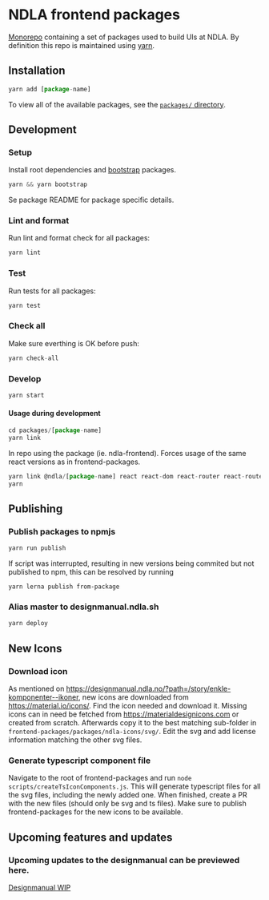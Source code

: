 # NDLA frontend packages

[Monorepo](https://github.com/babel/babel/blob/master/doc/design/monorepo.md) containing a set of packages used to build UIs at NDLA. By definition this repo is maintained using [yarn](https://classic.yarnpkg.com/en/).

## Installation

```js
yarn add [package-name]
```

To view all of the available packages, see the [`packages/` directory](packages).

## Development

### Setup

Install root dependencies and [bootstrap](https://github.com/lerna/lerna#bootstrap) packages.

```js
yarn && yarn bootstrap
```

Se package README for package specific details.

### Lint and format

Run lint and format check for all packages:

```js
yarn lint
```

### Test

Run tests for all packages:

```js
yarn test
```

### Check all

Make sure everthing is OK before push:

```js
yarn check-all
```

### Develop

```js
yarn start
```

#### Usage during development

```js
cd packages/[package-name]
yarn link
```

In repo using the package (ie. ndla-frontend). Forces usage of the same react versions as in frontend-packages.

```js
yarn link @ndla/[package-name] react react-dom react-router react-router-dom
yarn
```

## Publishing

### Publish packages to npmjs

```js
yarn run publish
```

If script was interrupted, resulting in new versions being commited but not published to npm, this can be resolved by running

```
yarn lerna publish from-package
```

### Alias master to designmanual.ndla.sh

```js
yarn deploy
```

## New Icons

### Download icon

As mentioned on https://designmanual.ndla.no/?path=/story/enkle-komponenter--ikoner, new icons are downloaded from https://material.io/icons/. Find the icon needed and download it. Missing icons can in need be fetched from https://materialdesignicons.com or created from scratch. Afterwards copy it to the best matching sub-folder in `frontend-packages/packages/ndla-icons/svg/`. Edit the svg and add license information matching the other svg files.

### Generate typescript component file

Navigate to the root of frontend-packages and run `node scripts/createTsIconComponents.js`. This will generate typescript files for all the svg files, including the newly added one. When finished, create a PR with the new files (should only be svg and ts files). Make sure to publish frontend-packages for the new icons to be available.

## Upcoming features and updates

### Upcoming updates to the designmanual can be previewed here.

[Designmanual WIP](https://designmanual.ndla.no/?path=/story/velkommen--til-ndlas-designmanual)
